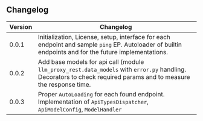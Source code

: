 ## Changelog

| Version | Changelog                                                                                                                                                         |
|---------|-------------------------------------------------------------------------------------------------------------------------------------------------------------------|
| 0.0.1   | Initialization, License, setup, interface for each endpoint and sample `ping` EP. Autoloader of builtin endpoints and for the future implementations.             |
| 0.0.2   | Add base models for api call (module `llm_proxy_rest.data_models` with `error.py` handling. Decorators to check required params and to measure the response time. |
| 0.0.3   | Proper `AutoLoading` for each found endpoint. Implementation of `ApiTypesDispatcher`, `ApiModelConfig`, `ModelHandler`                                            |
